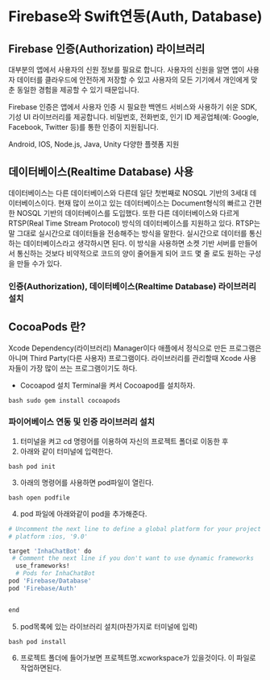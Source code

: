 #  Firebase와 Swift연동(Auth, Database)
## Firebase 인증(Authorization) 라이브러리
대부분의 앱에서 사용자의 신원 정보를 필요로 합니다. 사용자의 신원을 알면 앱이 사용자 데이터를 클라우드에 안전하게 저장할 수 있고 사용자의 모든 기기에서 개인에게 맞춘 동일한 경험을 제공할 수 있기 때문입니다.

Firebase 인증은 앱에서 사용자 인증 시 필요한 백엔드 서비스와 사용하기 쉬운 SDK, 기성 UI 라이브러리를 제공합니다. 비밀번호, 전화번호, 인기 ID 제공업체(예: Google, Facebook, Twitter 등)를 통한 인증이 지원됩니다.

Android, IOS, Node.js, Java, Unity 다양한 플렛폼 지원

## 데이터베이스(Realtime Database) 사용
데이터베이스는 다른 데이터베이스와 다른데 일단 첫번째로 NOSQL 기반의 3세대 데이터베이스이다. 현재 많이 쓰이고 있는 데이터베이스는 Document형식의 빠르고 간편한 NOSQL 기반의 데이터베이스를 도입했다. 또한 다른 데이터베이스와 다르게 RTSP(Real Time Stream Protocol) 방식의 데이터베이스를 지원하고 있다. RTSP는 말 그대로 실시간으로 데이터들을 전송해주는 방식을 말한다. 실시간으로 데이터를 통신하는 데이터베이스라고 생각하시면 된다. 이 방식을 사용하면 소켓 기반 서버를 만들어서 통신하는 것보다 비약적으로 코드의 양이 줄어들게 되어 코드 몇 줄 로도 원하는 구성을 만들 수가 있다.



### 인증(Authorization), 데이터베이스(Realtime Database) 라이브러리 설치
## CocoaPods 란?
 Xcode Dependency(라이브러리) Manager이다 애플에서 정식으로 만든 프로그램은 아니며 Third Party(다른 사용자) 프로그램이다. 라이브러리를 관리할때 Xcode 사용자들이 가장 많이 쓰는 프로그램이기도 하다.
- Cocoapod 설치 Terminal을 켜서 Cocoapod를 설치하자.

```bash sudo gem install cocoapods```

### 파이어베이스 연동 및 인증 라이브러리 설치
1. 터미널을 켜고 cd 명령어를 이용하여 자신의 프로젝트 폴더로 이동한 후
2. 아래와 같이 터미널에 입력한다.

```bash pod init```

3. 아래의 명령어를 사용하면 pod파일이 열린다.

```bash open podfile```

4. pod 파일에 아래와같이 pod을 추가해준다.
```bash
# Uncomment the next line to define a global platform for your project
# platform :ios, '9.0'

target 'InhaChatBot' do 
 # Comment the next line if you don't want to use dynamic frameworks
  use_frameworks!
  # Pods for InhaChatBot
pod 'Firebase/Database'
pod 'Firebase/Auth'


end
```

5. pod목록에 있는 라이브러리 설치(마찬가지로 터미널에 입력)

```bash pod install```

6. 프로젝트 폴더에 들어가보면 프로젝트명.xcworkspace가 있을것이다. 이 파일로 작업하면된다.


